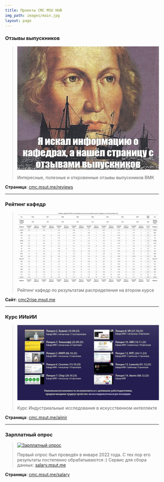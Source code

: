 ```yaml
---
title: Проекты CMC MSU HUB
img_path: images/main.jpg
layout: page
---
```


### Отзывы выпускников

> [![Отзывы выпускников](images/reviews_preview.jpg)](/reviews)
>
> Интересные, полезные и откровенные отзывы выпускников ВМК

**Страница**: [cmc.msut.me/reviews](/reviews)

---

### Рейтинг кафедр

> [![Рейтинг кафедр](images/cmc2rise.png)](https://cmc2rise.msut.me)
>
> Рейтинг кафедр по результатам распределения на втором курсе

**Сайт**: [cmc2rise.msut.me](https://cmc2rise.msut.me)

---

### Курс ИИвИИ

> [![Курс ИИвИИ](aiinir/23_all.jpg)](/aiinir)
>
> Курс Индустриальные исследования в искусственном интеллекте

**Страница**: [cmc.msut.me/aiinir](/aiinir)

---

### <a id="salary">Зарплатный опрос</a>

> [![Зарплатный опрос](https://i.imgur.com/9Xq0Yhg.jpeg)](/salary)
>
> Первый опрос был проведён в январе 2022 года. С тех пор его результаты постепенно обрабатываются :)
> Сервис для сбора данных: [salary.msut.me](https://salary.msut.me)

**Страница**: [cmc.msut.me/salary](/salary)
